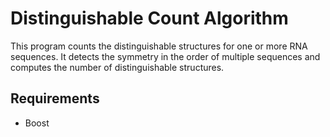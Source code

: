 # Distinguishable Count Algorithm
This program counts the distinguishable structures for one or more RNA
sequences. It detects the symmetry in the order of multiple sequences
and computes the number of distinguishable structures. 


## Requirements

- Boost



